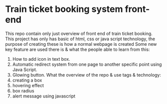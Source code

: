 # Train ticket booking system front-end
 This repo contain only just overview of front end of train ticket booking. This project has only has basic of html, css or java script technology, the purpose of creating these is how a normal webpage is created Some new key feature are used there is & what the people able to learn from this:
  1. How to add icon in text box.
  2. Automatic redirect system from one page to another specific point using Java Script. 
  3. Glowing button.
What the overview of the repo & use tags & technology:
1. creating a box
2. hovering effect 
3. box radius
4. alert message using javascript